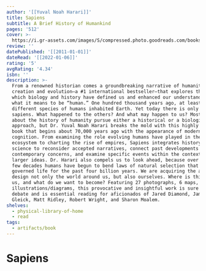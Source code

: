 ```yaml
---
author: '[[Yuval Noah Harari]]'
title: Sapiens
subtitle: A Brief History of Humankind
pages: '512'
cover: >-
  https://i.gr-assets.com/images/S/compressed.photo.goodreads.com/books/1703329310l/23692271._SY475_.jpg
review: ''
datePublished: '[[2011-01-01]]'
dateRead: '[[2022-01-06]]'
rating: '5'
avgRating: '4.34'
isbn: ''
description: >-
  From a renowned historian comes a groundbreaking narrative of humanity’s
  creation and evolution—a #1 international bestseller—that explores the ways in
  which biology and history have defined us and enhanced our understanding of
  what it means to be “human.” One hundred thousand years ago, at least six
  different species of humans inhabited Earth. Yet today there is only one—homo
  sapiens. What happened to the others? And what may happen to us? Most books
  about the history of humanity pursue either a historical or a biological
  approach, but Dr. Yuval Noah Harari breaks the mold with this highly original
  book that begins about 70,000 years ago with the appearance of modern
  cognition. From examining the role evolving humans have played in the global
  ecosystem to charting the rise of empires, Sapiens integrates history and
  science to reconsider accepted narratives, connect past developments with
  contemporary concerns, and examine specific events within the context of
  larger ideas. Dr. Harari also compels us to look ahead, because over the last
  few decades humans have begun to bend laws of natural selection that have
  governed life for the past four billion years. We are acquiring the ability to
  design not only the world around us, but also ourselves. Where is this leading
  us, and what do we want to become? Featuring 27 photographs, 6 maps, and 25
  illustrations/diagrams, this provocative and insightful work is sure to spark
  debate and is essential reading for aficionados of Jared Diamond, James
  Gleick, Matt Ridley, Robert Wright, and Sharon Moalem.
shelves:
  - physical-library-of-home
  - read
tags:
  - artifacts/book
---
```

#  Sapiens
